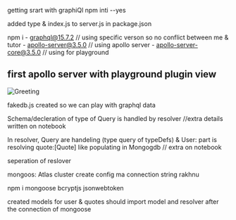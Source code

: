 getting srart with graphiQl npm inti --yes

added type & index.js to server.js in package.json

npm i 
    - graphql@15.7.2    // using specific verson so no conflict between me & tutor
    - apollo-server@3.5.0  // using apollo server
    - apollo-server-core@3.5.0  // using for playground


## first apollo server with playground plugin view
![Greeting](https://github.com/sahilmoktan/GraphQl_learning/assets/103031235/fd9f54b2-df13-4e8b-8ed1-cb32ea5e101b)


fakedb.js created so we can play with graphql data

Schema/decleration of type of Query is handled by resolver //extra details written on notebook

In resolver, Query are handeling (type query of typeDefs) & User: part is resolving quote:[Quote] like populating in Mongogdb // extra on notebook

seperation of reslover

mongoos: Atlas cluster create 
config ma connection string rakhnu

npm i mongoose bcryptjs jsonwebtoken

created models for user & quotes
should import model and resolver after the connection of mongoose